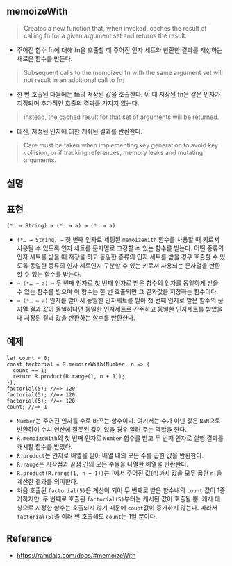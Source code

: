 ## memoizeWith
> Creates a new function that, when invoked, caches the result of calling fn for a given argument set and returns the result. 
- 주어진 함수 fn에 대해 fn을 호출할 때 주어진 인자 세트와 반환한 결과를 캐싱하는 새로운 함수를 만든다.
> Subsequent calls to the memoized fn with the same argument set will not result in an additional call to fn; 
- 한 번 호출된 다음에는 fn의 저장된 값을 호출한다. 이 때 저장된 fn은 같은 인자가 지정되며 추가적인 호출의 결과를 가지지 않는다.
> instead, the cached result for that set of arguments will be returned.
- 대신, 지정된 인자에 대한 캐쉬된 결과를 반환한다.
> Care must be taken when implementing key generation to avoid key collision, or if tracking references, memory leaks and mutating arguments.

## 설명

## 표현
```
(*… → String) → (*… → a) → (*… → a)
```
- `(*… → String) →` 첫 번째 인자로 세팅된 `memoizeWith` 함수를 사용할 때 키로서 사용될 수 있도록 인자 세트를 문자열로 고정할 수 있는 함수를 받는다. 어떤 종류의 인자 세트를 받을 때 저장을 하고 동일한 종류의 인자 세트를 받을 경우 호출할 수 있도록 동일한 종류의 인자 세트인지 구분할 수 있는 키로서 사용되는 문자열을 반환할 수 있는 함수를 받는다.
- `→ (*… → a) →` 두 번째 인자로 첫 번째 인자로 받은 함수의 인자를 동일하게 받을 수 있는 함수를 받으며 이 함수는 한 번 호출되면 그 결과값을 저장하는 함수이다.
- `→ (*… → a)` 인자를 받아서 동일한 인자세트를 받아 첫 번째 인자로 받은 함수의 문자열 결과 값이 동일하다면 동일한 인자세트로 간주하고 동일한 인자세트를 받았을 때 저장된 결과 값을 반환하는 함수를 반환한다.

## 예제
```
let count = 0;
const factorial = R.memoizeWith(Number, n => {
  count += 1;
  return R.product(R.range(1, n + 1));
});
factorial(5); //=> 120
factorial(5); //=> 120
factorial(5); //=> 120
count; //=> 1
```
- `Number`는 주어진 인자를 수로 바꾸는 함수이다. 여기서는 수가 아닌 값은 `NaN`으로 반환하여 수치 연산에 잘못된 값이 있을 경우 알려 주는 역할을 한다.
- `R.memoizeWith`의 첫 번째 인자로 `Number` 함수를 받고 두 번째 인자로 실행 결과를 캐시할 함수를 받았다.
- `R.product`는 인자로 배열을 받아 배열 내의 모든 수를 곱한 값을 반환한다.
- `R.range`는 시작점과 끝점 간의 모든 수들을 나열한 배열을 반환한다.
- `R.product(R.range(1, n + 1))`는 1에서 주어진 값(n)까지 값을 모두 곱한 `n!`을 계산한 결과를 의미한다.
- 처음 호출된 `factorial(5)`은 계산이 되어 두 번째로 받은 함수내의 `count` 값이 1증가하지만, 두 번째로 호출된 `factorial(5)`부터는 캐시된 값이 호출될 뿐, 캐시 대상으로 지정한 함수는 호출되지 않기 때문에 `count`값이 증가하지 않는다. 따라서 `factorial(5)`을 여러 번 호출해도 `count`는 1일 뿐이다.

## Reference
- https://ramdajs.com/docs/#memoizeWith
